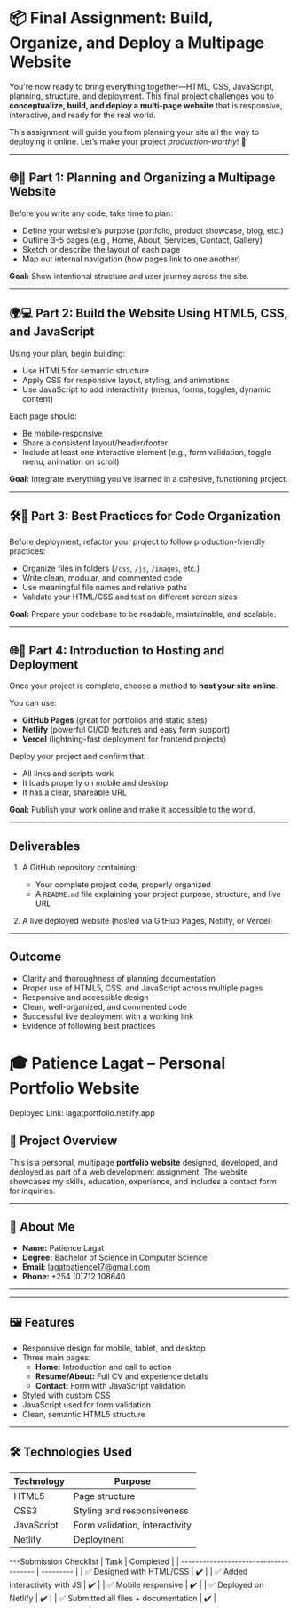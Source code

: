 # 📦 Final Assignment: Build, Organize, and Deploy a Multipage Website

You're now ready to bring everything together—HTML, CSS, JavaScript, planning, structure, and deployment. This final project challenges you to **conceptualize, build, and deploy a multi-page website** that is responsive, interactive, and ready for the real world.

This assignment will guide you from planning your site all the way to deploying it online. Let’s make your project *production-worthy*! 🚀

---

## 🌐🎯 Part 1: Planning and Organizing a Multipage Website

Before you write any code, take time to plan:

* Define your website's purpose (portfolio, product showcase, blog, etc.)
* Outline 3–5 pages (e.g., Home, About, Services, Contact, Gallery)
* Sketch or describe the layout of each page
* Map out internal navigation (how pages link to one another)

**Goal:** Show intentional structure and user journey across the site.

---

## 🌍💻 Part 2: Build the Website Using HTML5, CSS, and JavaScript

Using your plan, begin building:

* Use HTML5 for semantic structure
* Apply CSS for responsive layout, styling, and animations
* Use JavaScript to add interactivity (menus, forms, toggles, dynamic content)

Each page should:

* Be mobile-responsive
* Share a consistent layout/header/footer
* Include at least one interactive element (e.g., form validation, toggle menu, animation on scroll)

**Goal:** Integrate everything you’ve learned in a cohesive, functioning project.

---

## 🛠️🚀 Part 3: Best Practices for Code Organization

Before deployment, refactor your project to follow production-friendly practices:

* Organize files in folders (`/css`, `/js`, `/images`, etc.)
* Write clean, modular, and commented code
* Use meaningful file names and relative paths
* Validate your HTML/CSS and test on different screen sizes

**Goal:** Prepare your codebase to be readable, maintainable, and scalable.

---

## 🌐🚀 Part 4: Introduction to Hosting and Deployment

Once your project is complete, choose a method to **host your site online**.

You can use:

* **GitHub Pages** (great for portfolios and static sites)
* **Netlify** (powerful CI/CD features and easy form support)
* **Vercel** (lightning-fast deployment for frontend projects)

Deploy your project and confirm that:

* All links and scripts work
* It loads properly on mobile and desktop
* It has a clear, shareable URL

**Goal:** Publish your work online and make it accessible to the world.

---

## Deliverables

1. A GitHub repository containing:

   * Your complete project code, properly organized
   * A `README.md` file explaining your project purpose, structure, and live URL
2. A live deployed website (hosted via GitHub Pages, Netlify, or Vercel)

---

## Outcome

* Clarity and thoroughness of planning documentation
* Proper use of HTML5, CSS, and JavaScript across multiple pages
* Responsive and accessible design
* Clean, well-organized, and commented code
* Successful live deployment with a working link
* Evidence of following best practices

# 🎓 Patience Lagat – Personal Portfolio Website
Deployed Link: lagatportfolio.netlify.app

## 📌 Project Overview

This is a personal, multipage **portfolio website** designed, developed, and deployed as part of a web development assignment. The website showcases my skills, education, experience, and includes a contact form for inquiries.

---

## 🧑 About Me

- **Name:** Patience Lagat  
- **Degree:** Bachelor of Science in Computer Science  
- **Email:** lagatpatience17@gmail.com  
- **Phone:** +254 (0)712 108640

---

---

## 🖼️ Features

- Responsive design for mobile, tablet, and desktop
- Three main pages:
  - **Home:** Introduction and call to action
  - **Resume/About:** Full CV and experience details
  - **Contact:** Form with JavaScript validation
- Styled with custom CSS
- JavaScript used for form validation
- Clean, semantic HTML5 structure

---

## 🛠️ Technologies Used

| Technology  | Purpose                     |
|-------------|-----------------------------|
| HTML5       | Page structure              |
| CSS3        | Styling and responsiveness  |
| JavaScript  | Form validation, interactivity |
| Netlify     | Deployment                  |

---Submission Checklist
| Task                                  | Completed |
| ------------------------------------- | --------- |
| ✅ Designed with HTML/CSS              | ✔️        |
| ✅ Added interactivity with JS         | ✔️        |
| ✅ Mobile responsive                   | ✔️        |
| ✅ Deployed on Netlify                 | ✔️        |
| ✅ Submitted all files + documentation | ✔️        |
